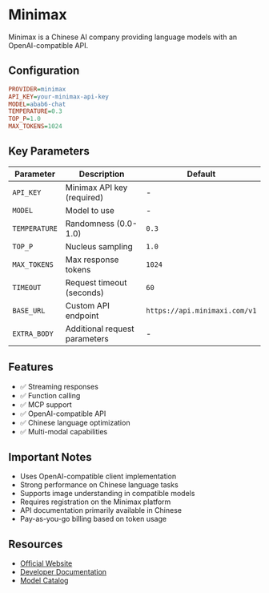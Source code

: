# Minimax

Minimax is a Chinese AI company providing language models with an OpenAI-compatible API.

## Configuration

```ini
PROVIDER=minimax
API_KEY=your-minimax-api-key
MODEL=abab6-chat
TEMPERATURE=0.3
TOP_P=1.0
MAX_TOKENS=1024
```

## Key Parameters

| Parameter     | Description                   | Default                      |
| ------------- | ----------------------------- | ---------------------------- |
| `API_KEY`     | Minimax API key (required)    | -                            |
| `MODEL`       | Model to use                  | -                            |
| `TEMPERATURE` | Randomness (0.0-1.0)          | `0.3`                        |
| `TOP_P`       | Nucleus sampling              | `1.0`                        |
| `MAX_TOKENS`  | Max response tokens           | `1024`                       |
| `TIMEOUT`     | Request timeout (seconds)     | `60`                         |
| `BASE_URL`    | Custom API endpoint           | `https://api.minimaxi.com/v1` |
| `EXTRA_BODY`  | Additional request parameters | -                            |

## Features

- ✅ Streaming responses
- ✅ Function calling
- ✅ MCP support
- ✅ OpenAI-compatible API
- ✅ Chinese language optimization
- ✅ Multi-modal capabilities

## Important Notes

- Uses OpenAI-compatible client implementation
- Strong performance on Chinese language tasks
- Supports image understanding in compatible models
- Requires registration on the Minimax platform
- API documentation primarily available in Chinese
- Pay-as-you-go billing based on token usage

## Resources

- [Official Website](https://platform.minimaxi.com/)
- [Developer Documentation](https://platform.minimaxi.com/document/platform)
- [Model Catalog](https://platform.minimaxi.com/document/guides/models)
